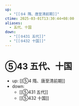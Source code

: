 ```yaml
---
up:
  - "[[⑤4 隋、唐至清前期]]"
ctime: 2025-03-01T13:30:44+08:00
aliases:
  - 五代、十国
down:
  - "[[⑤431 五代]]"
  - "[[⑤432 十国]]"
---
```


# ⑤43 五代、十国

- up: [[⑤4 隋、唐至清前期]]
- down:	
	- [[⑤431 五代]]
	- [[⑤432 十国]]
	
